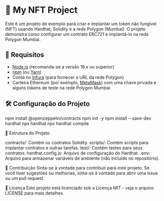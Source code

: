 # 🎨 My NFT Project

Este é um projeto de exemplo para criar e implantar um token não fungível (NFT) usando Hardhat, Solidity e a rede Polygon (Mumbai). O projeto demonstra como configurar um contrato ERC721 e implantá-lo na rede Polygon Mumbai.

## 🚀 Requisitos

- [Node.js](https://nodejs.org/) (recomenda-se a versão 16.x ou superior)
- [npm](https://www.npmjs.com/) (ou [Yarn](https://yarnpkg.com/))
- Conta no [Infura](https://infura.io/) (para fornecer a URL da rede Polygon)
- Carteira Ethereum (por exemplo, [MetaMask](https://metamask.io/)) com uma chave privada e alguns tokens de teste na rede Polygon Mumbai

## 🛠️ Configuração do Projeto
npm install @openzeppelin/contracts
npm init -y
npm install --save-dev hardhat
npx hardhat
npx hardhat compile


📁 Estrutura do Projeto

contracts/: Contém os contratos Solidity.
scripts/: Contém scripts para implantar contratos e outras tarefas.
test/: Contém testes para seus contratos.
hardhat.config.js: Arquivo de configuração do Hardhat.
.env: Arquivo para armazenar variáveis de ambiente (não incluído no repositório).

🤝 Contribuição
Sinta-se à vontade para contribuir para este projeto. Se você tiver sugestões ou melhorias, sinta-se à vontade para abrir uma issue ou um pull request.

📜 Licença
Este projeto está licenciado sob a Licença MIT - veja o arquivo LICENSE para mais detalhes.